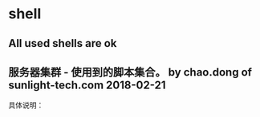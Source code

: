 ﻿# shell
All used shells are ok
-------------------------------------------------
服务器集群 - 使用到的脚本集合。
by chao.dong of sunlight-tech.com
2018-02-21
-------------------------------------------------
具体说明：
